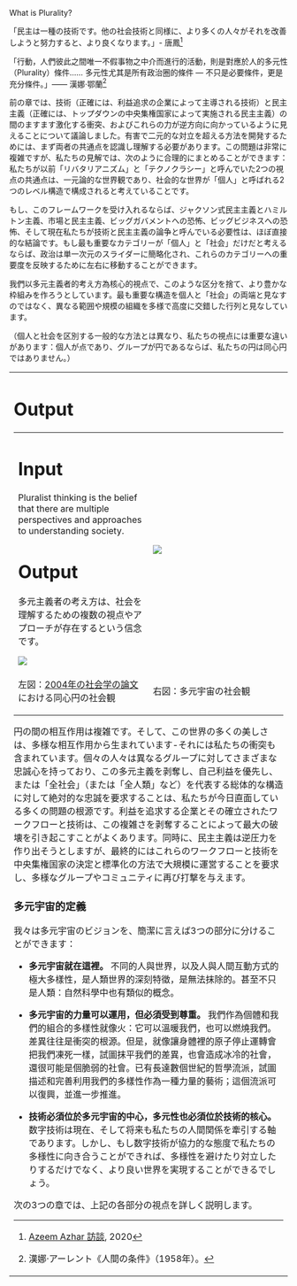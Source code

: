 What is Plurality?

「民主は一種の技術です。他の社会技術と同様に、より多くの人々がそれを改善しようと努力すると、より良くなります。」- 唐鳳[^Audrey]

「行動，人們彼此之間唯一不假事物之中介而進行的活動，則是對應於人的多元性 （Plurality）條件…… 多元性尤其是所有政治圈的條件 — 不只是必要條件，更是充分條件。」—— 漢娜·鄂蘭[^Arendt]

前の章では、技術（正確には、利益追求の企業によって主導される技術）と民主主義（正確には、トップダウンの中央集権国家によって実施される民主主義）の間のますます激化する衝突、およびこれらの力が逆方向に向かっているように見えることについて議論しました。有害で二元的な対立を超える方法を開発するためには、まず両者の共通点を認識し理解する必要があります。この問題は非常に複雑ですが、私たちの見解では、次のように合理的にまとめることができます：私たちが以前「リバタリアニズム」と「テクノクラシー」と呼んでいた2つの視点の共通点は、一元論的な世界観であり、社会的な世界が「個人」と呼ばれる2つのレベル構造で構成されると考えていることです。

もし、このフレームワークを受け入れるならば、ジャクソン式民主主義とハミルトン主義、市場と民主主義、ビッグガバメントへの恐怖、ビッグビジネスへの恐怖、そして現在私たちが技術と民主主義の論争と呼んでいる必要性は、ほぼ直接的な結論です。もし最も重要なカテゴリーが「個人」と「社会」だけだと考えるならば、政治は単一次元のスライダーに簡略化され、これらのカテゴリーへの重要度を反映するために左右に移動することができます。

我們以多元主義者的考え方為核心的視点で、このような区分を捨て、より豊かな枠組みを作ろうとしています。最も重要な構造を個人と「社会」の両端と見なすのではなく、異なる範囲や規模の組織を多様で高度に交錯した行列と見なしています。

（個人と社会を区別する一般的な方法とは異なり、私たちの視点には重要な違いがあります：個人が点であり、グループが円であるならば、私たちの円は同心円ではありません。）

<table><tr><td style="width:50%">

# Output
<table><tr><td style="width:50%">

# Input
Pluralist thinking is the belief that there are multiple perspectives and approaches to understanding society.

# Output
多元主義者の考え方は、社会を理解するための複数の視点やアプローチが存在するという信念です。

<img src="https://raw.githubusercontent.com/pluralitybook/plurality/main/figs/circles1.png" />

</td><td>

<img src="https://raw.githubusercontent.com/pluralitybook/plurality/main/figs/circles2.png" />

</td></tr><tr><td style="width:50%">

左図：[2004年の社会学の論文](https://www.semanticscholar.org/paper/A-Dynamic%2C-Multi%E2%80%90Level-Model-of-Culture%3A-From-the-a-Erez-Gati/50c014cf2c4e5095a49d5315a150cd4491f0cecd)における同心円の社会観

</td><td>

右図：多元宇宙の社会観

</td></tr></table>

円の間の相互作用は複雑です。そして、この世界の多くの美しさは、多様な相互作用から生まれています-それには私たちの衝突も含まれています。個々の人々は異なるグループに対してさまざまな忠誠心を持っており、この多元主義を剥奪し、自己利益を優先し、または「全社会」（または「全人類」など）を代表する総体的な構造に対して絶対的な忠誠を要求することは、私たちが今日直面している多くの問題の根源です。利益を追求する企業とその確立されたワークフローと技術は、この複雑さを剥奪することによって最大の破壊を引き起こすことがよくあります。同時に、民主主義は逆圧力を作り出そうとしますが、最終的にはこれらのワークフローと技術を中央集権国家の決定と標準化の方法で大規模に運営することを要求し、多様なグループやコミュニティに再び打撃を与えます。

### 多元宇宙的定義

我々は多元宇宙のビジョンを、簡潔に言えば3つの部分に分けることができます：

- **多元宇宙就在這裡。** 不同的人與世界，以及人與人間互動方式的極大多樣性，是人類世界的深刻特徵，是無法抹除的。甚至不只是人類：自然科學中也有類似的概念。

- **多元宇宙的力量可以運用，但必須受到尊重。** 我們作為個體和我們的組合的多樣性就像火：它可以溫暖我們，也可以燃燒我們。差異往往是衝突的根源。但是，就像讓身體裡的原子停止運轉會把我們凍死一樣，試圖抹平我們的差異，也會造成冰冷的社會，還很可能是個脆弱的社會。已有長達數個世紀的哲學流派，試圖描述和完善利用我們的多樣性作為一種力量的藝術；這個流派可以復興，並進一步推進。

- **技術必須位於多元宇宙的中心，多元性也必須位於技術的核心。** 数字技術は現在、そして将来も私たちの人間関係を牽引する軸であります。しかし、もし数字技術が協力的な態度で私たちの多様性に向き合うことができれば、多様性を避けたり対立したりするだけでなく、より良い世界を実現することができるでしょう。

次の3つの章では、上記の各部分の視点を詳しく説明します。

[^Audrey]: [Azeem Azhar 訪談](https://sayit.pdis.nat.gov.tw/2020-10-07-interview-with-azeem-azhar#s433950), 2020

[^Arendt]: 漢娜·アーレント《人間の条件》（1958年）。
